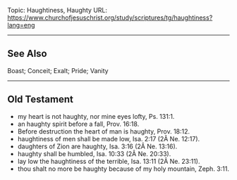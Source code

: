 Topic: Haughtiness, Haughty
URL: https://www.churchofjesuschrist.org/study/scriptures/tg/haughtiness?lang=eng

---

## See Also

Boast; Conceit; Exalt; Pride; Vanity

---

## Old Testament

- my heart is not haughty, nor mine eyes lofty, Ps. 131:1.
- an haughty spirit before a fall, Prov. 16:18.
- Before destruction the heart of man is haughty, Prov. 18:12.
- haughtiness of men shall be made low, Isa. 2:17 (2Â Ne. 12:17).
- daughters of Zion are haughty, Isa. 3:16 (2Â Ne. 13:16).
- haughty shall be humbled, Isa. 10:33 (2Â Ne. 20:33).
- lay low the haughtiness of the terrible, Isa. 13:11 (2Â Ne. 23:11).
- thou shalt no more be haughty because of my holy mountain, Zeph. 3:11.


